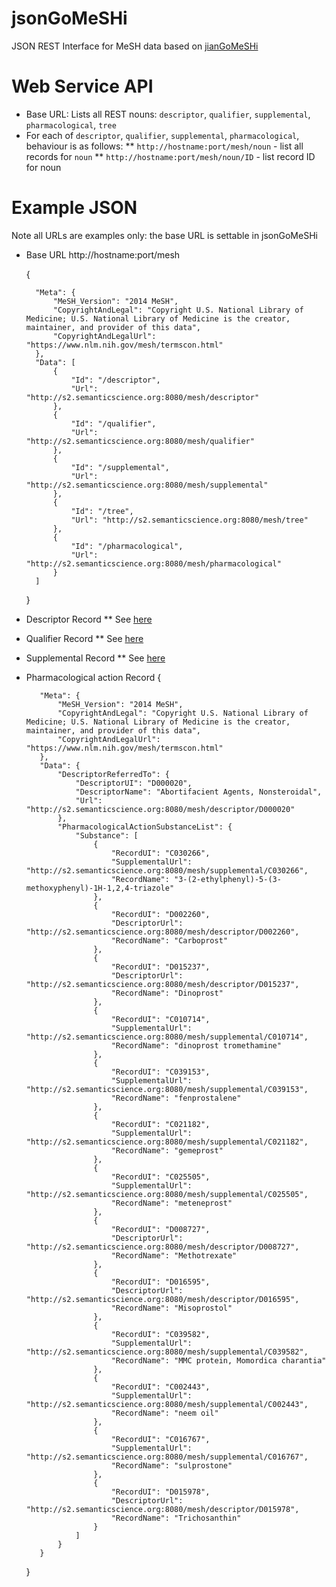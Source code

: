 jsonGoMeSHi
===========

JSON REST Interface for MeSH data based on [jianGoMeSHi](https://github.com/gnewton/jianGoMeSHi)


Web Service API
============
* Base URL:
  Lists all REST nouns: `descriptor`, `qualifier`, `supplemental`, `pharmacological`, `tree`
* For each of `descriptor`, `qualifier`, `supplemental`, `pharmacological`, behaviour is as follows:
  ** `http://hostname:port/mesh/noun` - list all records for `noun`
  ** `http://hostname:port/mesh/noun/ID` - list record ID for noun

Example JSON
============

Note all URLs are examples only: the base URL is settable in jsonGoMeSHi

* Base URL  http://hostname:port/mesh

     {
    
        "Meta": {
            "MeSH_Version": "2014 MeSH",
            "CopyrightAndLegal": "Copyright U.S. National Library of Medicine; U.S. National Library of Medicine is the creator, maintainer, and provider of this data",
            "CopyrightAndLegalUrl": "https://www.nlm.nih.gov/mesh/termscon.html"
        },
        "Data": [
            {
                "Id": "/descriptor",
                "Url": "http://s2.semanticscience.org:8080/mesh/descriptor"
            },
            {
                "Id": "/qualifier",
                "Url": "http://s2.semanticscience.org:8080/mesh/qualifier"
            },
            {
                "Id": "/supplemental",
                "Url": "http://s2.semanticscience.org:8080/mesh/supplemental"
            },
            {
                "Id": "/tree",
                "Url": "http://s2.semanticscience.org:8080/mesh/tree"
            },
            {
                "Id": "/pharmacological",
                "Url": "http://s2.semanticscience.org:8080/mesh/pharmacological"
            }
        ]
    
    }

* Descriptor Record
** See [here](https://github.com/gnewton/jsonGoMeSHi/blob/master/exampleJson/descriptor.json)

* Qualifier Record
** See [here](https://github.com/gnewton/jsonGoMeSHi/blob/master/exampleJson/qualifier.json)

* Supplemental Record
** See [here](https://github.com/gnewton/jsonGoMeSHi/blob/master/exampleJson/supplemental.json)

* Pharmacological action Record
     {
     
         "Meta": {
             "MeSH_Version": "2014 MeSH",
             "CopyrightAndLegal": "Copyright U.S. National Library of Medicine; U.S. National Library of Medicine is the creator, maintainer, and provider of this data",
             "CopyrightAndLegalUrl": "https://www.nlm.nih.gov/mesh/termscon.html"
         },
         "Data": {
             "DescriptorReferredTo": {
                 "DescriptorUI": "D000020",
                 "DescriptorName": "Abortifacient Agents, Nonsteroidal",
                 "Url": "http://s2.semanticscience.org:8080/mesh/descriptor/D000020"
             },
             "PharmacologicalActionSubstanceList": {
                 "Substance": [
                     {
                         "RecordUI": "C030266",
                         "SupplementalUrl": "http://s2.semanticscience.org:8080/mesh/supplemental/C030266",
                         "RecordName": "3-(2-ethylphenyl)-5-(3-methoxyphenyl)-1H-1,2,4-triazole"
                     },
                     {
                         "RecordUI": "D002260",
                         "DescriptorUrl": "http://s2.semanticscience.org:8080/mesh/descriptor/D002260",
                         "RecordName": "Carboprost"
                     },
                     {
                         "RecordUI": "D015237",
                         "DescriptorUrl": "http://s2.semanticscience.org:8080/mesh/descriptor/D015237",
                         "RecordName": "Dinoprost"
                     },
                     {
                         "RecordUI": "C010714",
                         "SupplementalUrl": "http://s2.semanticscience.org:8080/mesh/supplemental/C010714",
                         "RecordName": "dinoprost tromethamine"
                     },
                     {
                         "RecordUI": "C039153",
                         "SupplementalUrl": "http://s2.semanticscience.org:8080/mesh/supplemental/C039153",
                         "RecordName": "fenprostalene"
                     },
                     {
                         "RecordUI": "C021182",
                         "SupplementalUrl": "http://s2.semanticscience.org:8080/mesh/supplemental/C021182",
                         "RecordName": "gemeprost"
                     },
                     {
                         "RecordUI": "C025505",
                         "SupplementalUrl": "http://s2.semanticscience.org:8080/mesh/supplemental/C025505",
                         "RecordName": "meteneprost"
                     },
                     {
                         "RecordUI": "D008727",
                         "DescriptorUrl": "http://s2.semanticscience.org:8080/mesh/descriptor/D008727",
                         "RecordName": "Methotrexate"
                     },
                     {
                         "RecordUI": "D016595",
                         "DescriptorUrl": "http://s2.semanticscience.org:8080/mesh/descriptor/D016595",
                         "RecordName": "Misoprostol"
                     },
                     {
                         "RecordUI": "C039582",
                         "SupplementalUrl": "http://s2.semanticscience.org:8080/mesh/supplemental/C039582",
                         "RecordName": "MMC protein, Momordica charantia"
                     },
                     {
                         "RecordUI": "C002443",
                         "SupplementalUrl": "http://s2.semanticscience.org:8080/mesh/supplemental/C002443",
                         "RecordName": "neem oil"
                     },
                     {
                         "RecordUI": "C016767",
                         "SupplementalUrl": "http://s2.semanticscience.org:8080/mesh/supplemental/C016767",
                         "RecordName": "sulprostone"
                     },
                     {
                         "RecordUI": "D015978",
                         "DescriptorUrl": "http://s2.semanticscience.org:8080/mesh/descriptor/D015978",
                         "RecordName": "Trichosanthin"
                     }
                 ]
             }
         }
     
     }



